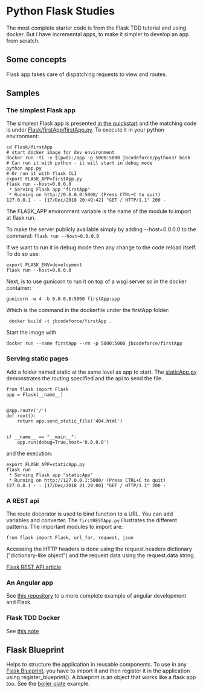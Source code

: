 # Python Flask Studies

The most complete starter code is from the Flask TDD tutorial and using docker.  But I have incremental apps, to make it simpler to develop an app from scratch.

## Some concepts

Flask app takes care of dispatching requests to view and routes.

## Samples

### The simplest Flask app

The simplest Flask app is presented [in the quickstart](http://flask.pocoo.org/docs/1.0/quickstart/) and the matching code is under [Flask/firstApp/firstApp.py](https://github.com/jbcodeforce/python-code/blob/master/Flask/helloworld/firstApp.py). To execute it in your python environment:

```shell
cd Flask/firstApp
# start docker image for dev environment
docker run -ti -v $(pwd):/app -p 5000:5000 jbcodeforce/python37 bash
# Can run it with python - it will start in debug mode
python app.py
# Or run it with flask CLI
export FLASK_APP=firstApp.py
flask run --host=0.0.0.0
 * Serving Flask app "firstApp"
 * Running on http://0.0.0.0:5000/ (Press CTRL+C to quit)
127.0.0.1 - - [17/Dec/2018 20:49:42] "GET / HTTP/1.1" 200 -
```
The FLASK_APP environment variable is the name of the module to import at flask run.

To make the server publicly available simply by adding --host=0.0.0.0 to the command: `flask run --host=0.0.0.0`

If we want to run it in debug mode then any change to the code reload itself. To do so use: 

```
export FLASK_ENV=development
flask run --host=0.0.0.0
```

Next, is to use gunicorn to run it on top of a wsgi server so in the docker container:

```shell
gunicorn -w 4 -b 0.0.0.0:5000 firstApp:app
```

Which is the command in the dockerfile under the firstApp folder:

```shell
 docker build -t jbcodeforce/firstApp .
```

Start the image with

```
docker run --name firstApp --rm -p 5000:5000 jbcodeforce/firstApp
```


### Serving static pages

Add a folder named static at the same level as app to start. The [staticApp.py](https://github.com/jbcodeforce/python-code/blob/master/Flask/staticServe/staticApp.py) demonstrates the routing specified and the api to send the file.

```
from flask import Flask
app = Flask(__name__)


@app.route('/')
def root():
    return app.send_static_file('404.html')


if __name__ == "__main__":
    app.run(debug=True,host='0.0.0.0')
```

and the execution:

```
export FLASK_APP=staticApp.py
flask run
 * Serving Flask app "staticApp"
 * Running on http://127.0.0.1:5000/ (Press CTRL+C to quit)
127.0.0.1 - - [17/Dec/2018 21:29:00] "GET / HTTP/1.1" 200 -
```

### A REST api

The route decorator is used to bind function to a URL. You can add variables and converter. The `firstRESTApp.py` illustrates the different patterns. The important modules to import are:

```
from flask import Flask, url_for, request, json
```


Accessing the HTTP headers is done using the request.headers dictionary ("dictionary-like object") and the request data using the request.data string.

[Flask REST API article](https://blog.luisrei.com/articles/flaskrest.html)

### An Angular app

See [this repository](https://jbcodeforce.github.io/angular-sandbox) to a more complete example of angular development and Flask.

### Flask TDD Docker

See [this note](./flask-tdd-docker.md)

## Flask Blueprint

Helps to structure the application in reusable components. To use in any [Flask Blueprint](https://realpython.com/flask-blueprint/), you have to import it and then register it in the application using register_blueprint(). A blueprint is an object that works like a flask app too. See the [boiler plate](https://github.com/jbcodeforce/python-code/blob/master/Flask/boilerPlate) example.